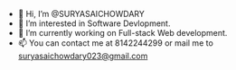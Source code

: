 - 👋 Hi, I’m @SURYASAICHOWDARY
- 👀 I’m interested in Software Devlopment.
- 🌱 I’m currently working on Full-stack Web development.
- 📫 You can contact me at 8142244299 or mail me to suryasaichowdary023@gmail.com

<!---
SURYASAICHOWDARY/SURYASAICHOWDARY is a ✨ special ✨ repository because its `README.md` (this file) appears on your GitHub profile.
You can click the Preview link to take a look at your changes.
--->
